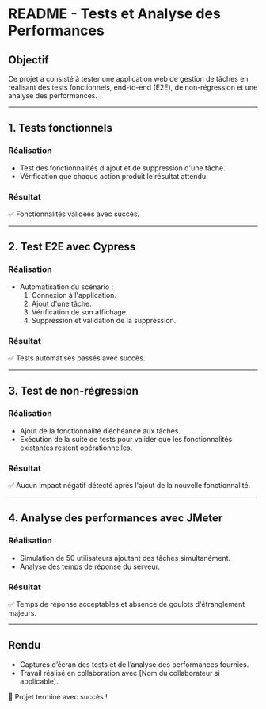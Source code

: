# README - Tests et Analyse des Performances

## Objectif
Ce projet a consisté à tester une application web de gestion de tâches en réalisant des tests fonctionnels, end-to-end (E2E), de non-régression et une analyse des performances.

---

## 1. Tests fonctionnels
### Réalisation
- Test des fonctionnalités d'ajout et de suppression d'une tâche.
- Vérification que chaque action produit le résultat attendu.

### Résultat
✅ Fonctionnalités validées avec succès.

---

## 2. Test E2E avec Cypress
### Réalisation
- Automatisation du scénario :
  1. Connexion à l'application.
  2. Ajout d'une tâche.
  3. Vérification de son affichage.
  4. Suppression et validation de la suppression.

### Résultat
✅ Tests automatisés passés avec succès.

---

## 3. Test de non-régression
### Réalisation
- Ajout de la fonctionnalité d’échéance aux tâches.
- Exécution de la suite de tests pour valider que les fonctionnalités existantes restent opérationnelles.

### Résultat
✅ Aucun impact négatif détecté après l'ajout de la nouvelle fonctionnalité.

---

## 4. Analyse des performances avec JMeter
### Réalisation
- Simulation de 50 utilisateurs ajoutant des tâches simultanément.
- Analyse des temps de réponse du serveur.

### Résultat
✅ Temps de réponse acceptables et absence de goulots d'étranglement majeurs.

---

## Rendu
- Captures d’écran des tests et de l’analyse des performances fournies.
- Travail réalisé en collaboration avec [Nom du collaborateur si applicable].

🚀 Projet terminé avec succès !
